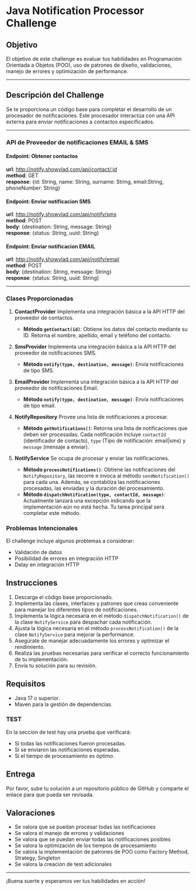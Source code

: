# Java Notification Processor Challenge

## Objetivo

El objetivo de este challenge es evaluar tus habilidades en Programación Orientada a Objetos (POO), uso de patrones de diseño, validaciones, manejo de errores y optimización de performance.

---

## Descripción del Challenge

Se te proporciona un código base para completar el desarrollo de un procesador de notificaciones. Este procesador interactúa con una API externa para enviar notificaciones a contactos especificados.

---

### API de Proveedor de notificaciones EMAIL & SMS

#### Endpoint: Obtener contactos
**url**: http://notify.showvlad.com/api/contact/:id  
**method**: GET  
**response**: {id: String, name: String, surname: String, email:String, phoneNumber: String}

#### Endpoint: Enviar notificacion SMS
**url**: http://notify.showvlad.com/api/notify/sms  
**method**: POST  
**body**: {destination: String, message: String}  
**response**: {status: String, uuid: String}

#### Endpoint: Enviar notificacion EMAIL
**url**: http://notify.showvlad.com/api/notify/email  
**method**: POST  
**body**: {destination: String, message: String}  
**response**: {status: String, uuid: String}

---

### Clases Proporcionadas

1. **ContactProvider** Implementa una integración básica a la API HTTP del proveedor de contactos.
    - **Método `getContact(id)`**: Obtiene los datos del contacto mediante su ID. Retorna el nombre, apellido, email y teléfono del contacto.

2. **SmsProvider** Implementa una integración básica a la API HTTP del proveedor de notificaciones SMS.
   - **Método `notify(type, destination, message)`**: Envía notificaciones de tipo SMS.

3. **EmailProvider** Implementa una integración básica a la API HTTP del proveedor de notificaciones Email.
   - **Método `notify(type, destination, message)`**: Envía notificaciones de tipo email.

4. **NotifyRepository** Provee una lista de notificaciones a procesar.
    - **Método `getNotifications()`**: Retorna una lista de notificaciones que deben ser procesadas. Cada notificación incluye  `contactId` (identificador de contacto), `type` (Tipo de notificación: email|sms) y `message` (mensaje a enviar).

5. **NotifyService** Se ocupa de procesar y enviar las notificaciones.
    - **Método `processNotifications()`**: Obtiene las notificaciones del `NotifyRepository`, las recorre e invoca al método `sendNotification()` para cada una. Además, se contabiliza las notificaciones procesadas, las enviadas y la duración del procesamiento.
    - **Método `dispatchNotification(type, contactId, message)`**: Actualmente lanzará una excepción indicando que la implementación aún no está hecha. Tu tarea principal será completar este método.

   
### Problemas Intencionales

El challenge incluye algunos problemas a considerar:

- Validación de datos
- Posibilidad de errores en integración HTTP
- Delay en integración HTTP

## Instrucciones

1. Descarga el código base proporcionado.
2. Implementa las clases, interfaces y patrones que creas conveniente para manejar los diferentes tipos de notificaciones.
3. Implementa la lógica necesaria en el método `dispatchNotification()` de la clase `NotifyService` para despachar cada notificación.
4. Ajusta la lógica necesaria en el método `processNotification()` de la clase `NotifyService` para mejorar la performance.
5. Asegúrate de manejar adecuadamente los errores y optimizar el rendimiento.
6. Realiza las pruebas necesarias para verificar el correcto funcionamiento de tu implementación.
7. Envía tu solución para su revisión.

## Requisitos

- Java 17 o superior.
- Maven para la gestión de dependencias.

### TEST

En la seccion de test hay una prueba que verificará:

- Si todas las notificaciones fueron procesadas.
- Si se enviaron las notificaciones esperadas.
- Si el tiempo de procesamiento es óptimo.

## Entrega

Por favor, sube tu solución a un repositorio público de GitHub y comparte el enlace para que pueda ser revisada.

## Valoraciones

- Se valora que se puedan procesar todas las notificaciones
- Se valora el manejo de errores y validaciones
- Se valora que se puedan enviar todas las notificaciones posibles
- Se valora la optimización de los tiempos de procesamiento
- Se valora la implementación de patrones de POO como Factory Method, Strategy, Singleton
- Se valora la creación de test adicionales

---

¡Buena suerte y esperamos ver tus habilidades en acción!
